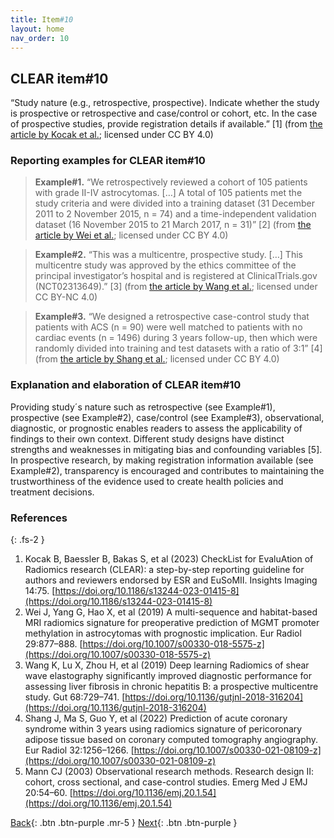 ```yaml
---
title: Item#10
layout: home
nav_order: 10
---
```


## CLEAR item#10


“Study nature (e.g., retrospective, prospective). Indicate whether the study is prospective or retrospective and case/control or cohort, etc. In the case of prospective studies, provide registration details if available.” [1] (from [the article by Kocak et al.](https://insightsimaging.springeropen.com/articles/10.1186/s13244-023-01415-8); licensed under CC BY 4.0)


### Reporting examples for CLEAR item#10

> **Example#1.** “We retrospectively reviewed a cohort of 105 patients with grade II-IV astrocytomas. […] A total of 105 patients met the study criteria and were divided into a training dataset (31 December 2011 to 2 November 2015, n = 74) and a time-independent validation dataset (16 November 2015 to 21 March 2017, n = 31)” [2] (from [the article by Wei et al.](https://doi.org/10.1007/s00330-018-5575-z); licensed under CC BY 4.0)

> **Example#2.** “This was a multicentre, prospective study. […] This multicentre study was approved by the ethics committee of the principal investigator’s hospital and is registered at ClinicalTrials.gov (NCT02313649).” [3] (from [the article by Wang et al.](https://doi.org/10.1136/gutjnl-2018-316204); licensed under CC BY-NC 4.0)

> **Example#3.** “We designed a retrospective case-control study that patients with ACS (n = 90) were well matched to patients with no cardiac events (n = 1496) during 3 years follow-up, then which were randomly divided into training and test datasets with a ratio of 3:1” [4] (from [the article by Shang et al.](https://doi.org/10.1007/s00330-021-08109-z); licensed under CC BY 4.0)


### Explanation and elaboration of CLEAR item#10

Providing study´s nature such as retrospective (see Example#1), prospective (see Example#2), case/control (see Example#3), observational, diagnostic, or prognostic enables readers to assess the applicability of findings to their own context. Different study designs have distinct strengths and weaknesses in mitigating bias and confounding variables [5]. In prospective research, by making registration information available (see Example#2), transparency is encouraged and contributes to maintaining the trustworthiness of the evidence used to create health policies and treatment decisions.

### References

{: .fs-2 }

1. 	Kocak B, Baessler B, Bakas S, et al (2023) CheckList for EvaluAtion of Radiomics research (CLEAR): a step-by-step reporting guideline for authors and reviewers endorsed by ESR and EuSoMII. Insights Imaging 14:75. [https://doi.org/10.1186/s13244-023-01415-8](https://doi.org/10.1186/s13244-023-01415-8)
2. 	Wei J, Yang G, Hao X, et al (2019) A multi-sequence and habitat-based MRI radiomics signature for preoperative prediction of MGMT promoter methylation in astrocytomas with prognostic implication. Eur Radiol 29:877–888. [https://doi.org/10.1007/s00330-018-5575-z](https://doi.org/10.1007/s00330-018-5575-z)
3. 	Wang K, Lu X, Zhou H, et al (2019) Deep learning Radiomics of shear wave elastography significantly improved diagnostic performance for assessing liver fibrosis in chronic hepatitis B: a prospective multicentre study. Gut 68:729–741. [https://doi.org/10.1136/gutjnl-2018-316204](https://doi.org/10.1136/gutjnl-2018-316204)
4. 	Shang J, Ma S, Guo Y, et al (2022) Prediction of acute coronary syndrome within 3 years using radiomics signature of pericoronary adipose tissue based on coronary computed tomography angiography. Eur Radiol 32:1256–1266. [https://doi.org/10.1007/s00330-021-08109-z](https://doi.org/10.1007/s00330-021-08109-z)
5. 	Mann CJ (2003) Observational research methods. Research design II: cohort, cross sectional, and case-control studies. Emerg Med J EMJ 20:54–60. [https://doi.org/10.1136/emj.20.1.54](https://doi.org/10.1136/emj.20.1.54)


[Back](https://radiomic.github.io/CLEAR-E3/docs/Item9.html){: .btn .btn-purple .mr-5 }
[Next](https://radiomic.github.io/CLEAR-E3/docs/Item11.html){: .btn .btn-purple   }







